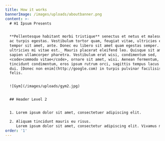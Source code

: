 ```yaml
---
title: How it works
bannerImage: /images/uploads/aboutbanner.png
content: >-
  # H1 Ipsum Presents


  **Pellentesque habitant morbi tristique** senectus et netus et malesuada fames
  ac turpis egestas. Vestibulum tortor quam, feugiat vitae, ultricies eget,
  tempor sit amet, ante. Donec eu libero sit amet quam egestas semper. _Aenean
  ultricies mi vitae est._ Mauris placerat eleifend leo. Quisque sit amet est et
  sapien ullamcorper pharetra. Vestibulum erat wisi, condimentum sed,
  <code>commodo vitae</code>, ornare sit amet, wisi. Aenean fermentum, elit eget
  tincidunt condimentum, eros ipsum rutrum orci, sagittis tempus lacus enim ac
  dui. [Donec non enim](http://google.com) in turpis pulvinar facilisis. Ut
  felis.


  ![Gym](/images/uploads/gym2.jpg)


  ## Header Level 2


  1. Lorem ipsum dolor sit amet, consectetuer adipiscing elit.

  2. Aliquam tincidunt mauris eu risus.
     Lorem ipsum dolor sit amet, consectetur adipiscing elit. Vivamus magna. Cras in mi at felis aliquet congue. Ut a est eget ligula molestie gravida. Curabitur massa. Donec eleifend, libero at sagittis mollis, tellus est malesuada tellus, at luctus turpis elit sit amet quam. Vivamus pretium ornare est.
order: '1'
---
```



